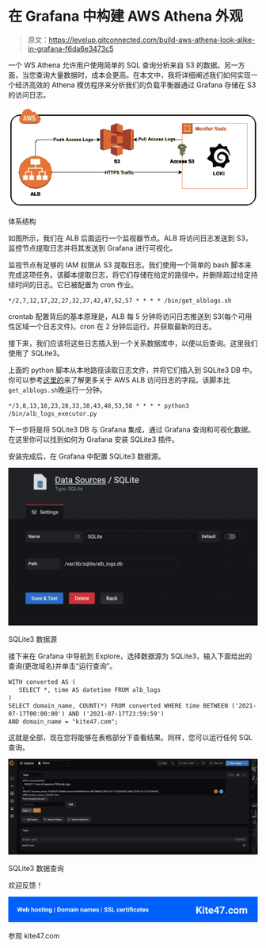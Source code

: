 # 在 Grafana 中构建 AWS Athena 外观

> 原文：<https://levelup.gitconnected.com/build-aws-athena-look-alike-in-grafana-f6da6e3473c5>

一个 WS Athena 允许用户使用简单的 SQL 查询分析来自 S3 的数据。另一方面，当您查询大量数据时，成本会更高。在本文中，我将详细阐述我们如何实现一个经济高效的 Athena 模仿程序来分析我们的负载平衡器通过 Grafana 存储在 S3 的访问日志。

![](img/a4f3e05650a094cdeed797a424048102.png)

体系结构

如图所示，我们在 ALB 后面运行一个监视器节点。ALB 将访问日志发送到 S3，监控节点提取日志并将其发送到 Grafana 进行可视化。

监视节点有足够的 IAM 权限从 S3 提取日志。我们使用一个简单的 bash 脚本来完成这项任务。该脚本提取日志，将它们存储在给定的路径中，并删除超过给定持续时间的日志。它已被配置为 cron 作业。

```
*/2,7,12,17,22,27,32,37,42,47,52,57 * * * * /bin/get_alblogs.sh
```

crontab 配置背后的基本原理是，ALB 每 5 分钟将访问日志推送到 S3(每个可用性区域一个日志文件)。cron 在 2 分钟后运行，并获取最新的日志。

接下来，我们应该将这些日志插入到一个关系数据库中，以便以后查询。这里我们使用了 SQLite3。

上面的 python 脚本从本地路径读取日志文件，并将它们插入到 SQLite3 DB 中。你可以参考[这里的](https://docs.aws.amazon.com/elasticloadbalancing/latest/application/load-balancer-access-logs.html)来了解更多关于 AWS ALB 访问日志的字段。该脚本比`get_alblogs.sh`晚运行一分钟。

```
*/3,8,13,18,23,28,33,38,43,48,53,58 * * * * python3 /bin/alb_logs_executor.py
```

下一步将是将 SQLite3 DB 与 Grafana 集成，通过 Grafana 查询和可视化数据。在这里你可以找到如何为 Grafana 安装 SQLite3 插件。

安装完成后，在 Grafana 中配置 SQLite3 数据源。

![](img/cd52ab6eb4ad4b37ea1ad230b94c866f.png)

SQLite3 数据源

接下来在 Grafana 中导航到 Explore，选择数据源为 SQLite3，输入下面给出的查询(更改域名)并单击“运行查询”。

```
WITH converted AS (
   SELECT *, time AS datetime FROM alb_logs
)
SELECT domain_name, COUNT(*) FROM converted WHERE time BETWEEN ('2021-07-17T00:00:00') AND ('2021-07-17T23:59:59')
AND domain_name = "kite47.com";
```

这就是全部，现在您将能够在表格部分下查看结果。同样，您可以运行任何 SQL 查询。

![](img/4a10fce1d3564ab3a8f4806d1f44f16a.png)

SQLite3 数据查询

欢迎反馈！

![](img/ad2c9a3a4b838bb7203f94730cceefaa.png)

参观 kite47.com